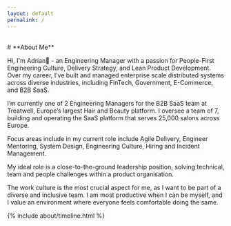 ```yaml
---
layout: default
permalink: /
---
```


<br>
# **About Me**

Hi, I'm Adrian👋 - an Engineering Manager with a passion for People-First Engineering Culture, Delivery Strategy, and Lean Product Development. Over my career, I’ve built and managed enterprise scale distributed systems across diverse industries, including FinTech, Government, E-Commerce, and B2B SaaS.

I’m currently one of 2 Engineering Managers for the B2B SaaS team at Treatwell, Europe’s largest Hair and Beauty platform. I oversee a team of 7, building and operating the SaaS platform that serves 25,000 salons across Europe.

Focus areas include in my current role include Agile Delivery, Engineer Mentoring, System Design, Engineering Culture, Hiring and Incident Management.

My ideal role is a close-to-the-ground leadership position, solving technical, team and people challenges within a product organisation. 

The work culture is the most crucial aspect for me, as I want to be part of a diverse and inclusive team. I am most productive when I can be myself, and I value an environment where everyone feels comfortable doing the same.

<div class="row">
{% include about/timeline.html %}
</div>